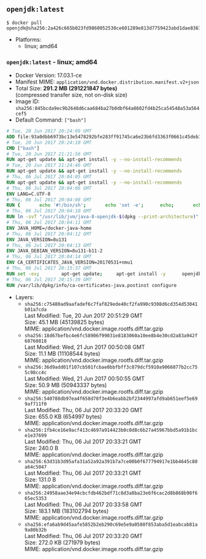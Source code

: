 ## `openjdk:latest`

```console
$ docker pull openjdk@sha256:2a426c665b023fd9860052530ce601289e813d7759423abd1dae8367d8149a30
```

-	Platforms:
	-	linux; amd64

### `openjdk:latest` - linux; amd64

-	Docker Version: 17.03.1-ce
-	Manifest MIME: `application/vnd.docker.distribution.manifest.v2+json`
-	Total Size: **291.2 MB (291221847 bytes)**  
	(compressed transfer size, not on-disk size)
-	Image ID: `sha256:845bcda9ec9b2648d6caa684ba27b0dbf64a8602fd4b25ca54548a53a564cef5`
-	Default Command: `["bash"]`

```dockerfile
# Tue, 20 Jun 2017 20:24:09 GMT
ADD file:93a0dbb6973bc13e5478292bfe283ff91745ca6e23b6fd3363f0661c45deb1ec in / 
# Tue, 20 Jun 2017 20:24:10 GMT
CMD ["bash"]
# Tue, 20 Jun 2017 21:21:56 GMT
RUN apt-get update && apt-get install -y --no-install-recommends 		ca-certificates 		curl 		wget 	&& rm -rf /var/lib/apt/lists/*
# Tue, 20 Jun 2017 21:24:46 GMT
RUN apt-get update && apt-get install -y --no-install-recommends 		bzr 		git 		mercurial 		openssh-client 		subversion 				procps 	&& rm -rf /var/lib/apt/lists/*
# Thu, 06 Jul 2017 20:04:05 GMT
RUN apt-get update && apt-get install -y --no-install-recommends 		bzip2 		unzip 		xz-utils 	&& rm -rf /var/lib/apt/lists/*
# Thu, 06 Jul 2017 20:04:06 GMT
ENV LANG=C.UTF-8
# Thu, 06 Jul 2017 20:04:08 GMT
RUN { 		echo '#!/bin/sh'; 		echo 'set -e'; 		echo; 		echo 'dirname "$(dirname "$(readlink -f "$(which javac || which java)")")"'; 	} > /usr/local/bin/docker-java-home 	&& chmod +x /usr/local/bin/docker-java-home
# Thu, 06 Jul 2017 20:04:10 GMT
RUN ln -svT "/usr/lib/jvm/java-8-openjdk-$(dpkg --print-architecture)" /docker-java-home
# Thu, 06 Jul 2017 20:04:11 GMT
ENV JAVA_HOME=/docker-java-home
# Thu, 06 Jul 2017 20:04:12 GMT
ENV JAVA_VERSION=8u131
# Thu, 06 Jul 2017 20:04:13 GMT
ENV JAVA_DEBIAN_VERSION=8u131-b11-2
# Thu, 06 Jul 2017 20:04:14 GMT
ENV CA_CERTIFICATES_JAVA_VERSION=20170531+nmu1
# Thu, 06 Jul 2017 20:15:37 GMT
RUN set -ex; 		apt-get update; 	apt-get install -y 		openjdk-8-jdk="$JAVA_DEBIAN_VERSION" 		ca-certificates-java="$CA_CERTIFICATES_JAVA_VERSION" 	; 	rm -rf /var/lib/apt/lists/*; 		[ "$(readlink -f "$JAVA_HOME")" = "$(docker-java-home)" ]; 		update-alternatives --get-selections | awk -v home="$(readlink -f "$JAVA_HOME")" 'index($3, home) == 1 { $2 = "manual"; print | "update-alternatives --set-selections" }'; 	update-alternatives --query java | grep -q 'Status: manual'
# Thu, 06 Jul 2017 20:15:39 GMT
RUN /var/lib/dpkg/info/ca-certificates-java.postinst configure
```

-	Layers:
	-	`sha256:c75480ad9aafadef6c7faf829ede40cf2fa990c9308d6cd354d53041b01a7cda`  
		Last Modified: Tue, 20 Jun 2017 20:51:29 GMT  
		Size: 45.1 MB (45139825 bytes)  
		MIME: application/vnd.docker.image.rootfs.diff.tar.gzip
	-	`sha256:18d67befbc4e6fc58906f99031e8183060a10ee8b4e30cd2a83a942f68760818`  
		Last Modified: Wed, 21 Jun 2017 00:50:08 GMT  
		Size: 11.1 MB (11108544 bytes)  
		MIME: application/vnd.docker.image.rootfs.diff.tar.gzip
	-	`sha256:36d9add01f107cb501fcbae0bbfbff3c879dcf5910a9066077b2cc755c98cc4c`  
		Last Modified: Wed, 21 Jun 2017 00:50:55 GMT  
		Size: 50.9 MB (50943337 bytes)  
		MIME: application/vnd.docker.image.rootfs.diff.tar.gzip
	-	`sha256:540788db97ea4f658d78f3e4b6eabb2bf2344997afd9ab651eef5e699af711f0`  
		Last Modified: Thu, 06 Jul 2017 20:33:20 GMT  
		Size: 655.0 KB (654997 bytes)  
		MIME: application/vnd.docker.image.rootfs.diff.tar.gzip
	-	`sha256:1fb4ce16e9acf413c4697a914423b0c0d8c6b27a45967bbd5a91b1bce1e37699`  
		Last Modified: Thu, 06 Jul 2017 20:33:21 GMT  
		Size: 240.0 B  
		MIME: application/vnd.docker.image.rootfs.diff.tar.gzip
	-	`sha256:63d31b3d95afa31a52a92a391b7a7ce00b0f677794917e1bb4645c80a64c5047`  
		Last Modified: Thu, 06 Jul 2017 20:33:21 GMT  
		Size: 131.0 B  
		MIME: application/vnd.docker.image.rootfs.diff.tar.gzip
	-	`sha256:24958aae34e94cbcfdb462bdf71c8d3a8ba23e6f6cac2d8b868b98f665ec5353`  
		Last Modified: Thu, 06 Jul 2017 20:33:58 GMT  
		Size: 183.1 MB (183102794 bytes)  
		MIME: application/vnd.docker.image.rootfs.diff.tar.gzip
	-	`sha256:efa6ab9d45aafe5852b2eb290c69e5e9a0580f853aba5d1eabcab81a9a80b32b`  
		Last Modified: Thu, 06 Jul 2017 20:33:20 GMT  
		Size: 272.0 KB (271979 bytes)  
		MIME: application/vnd.docker.image.rootfs.diff.tar.gzip
